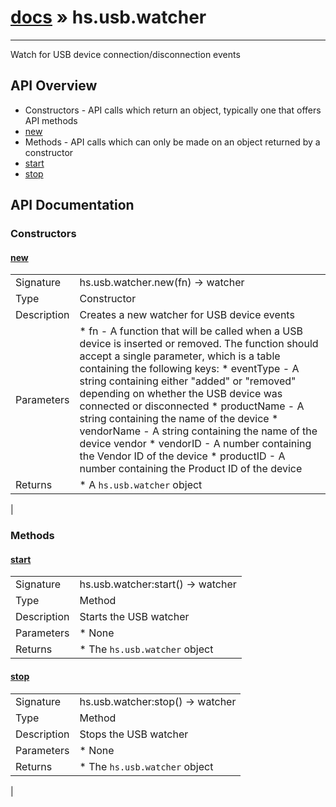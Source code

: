 # [docs](index.md) » hs.usb.watcher
---

Watch for USB device connection/disconnection events

## API Overview
* Constructors - API calls which return an object, typically one that offers API methods
 * [new](#new)
* Methods - API calls which can only be made on an object returned by a constructor
 * [start](#start)
 * [stop](#stop)

## API Documentation
### Constructors

#### [new](#new)
|             |                 |
| ------------|-----------------|
| Signature   | hs.usb.watcher.new(fn) -> watcher  |
| Type        | Constructor |
| Description | Creates a new watcher for USB device events |
| Parameters |  * fn - A function that will be called when a USB device is inserted or removed. The function should accept a single parameter, which is a table containing the following keys:  * eventType - A string containing either "added" or "removed" depending on whether the USB device was connected or disconnected  * productName - A string containing the name of the device  * vendorName - A string containing the name of the device vendor  * vendorID - A number containing the Vendor ID of the device  * productID - A number containing the Product ID of the device |
| Returns |  * A `hs.usb.watcher` object |
 |

### Methods

#### [start](#start)
|             |                 |
| ------------|-----------------|
| Signature   | hs.usb.watcher:start() -> watcher  |
| Type        | Method |
| Description | Starts the USB watcher |
| Parameters |  * None |
| Returns |  * The `hs.usb.watcher` object |


#### [stop](#stop)
|             |                 |
| ------------|-----------------|
| Signature   | hs.usb.watcher:stop() -> watcher  |
| Type        | Method |
| Description | Stops the USB watcher |
| Parameters |  * None |
| Returns |  * The `hs.usb.watcher` object |
 |
